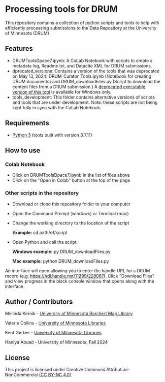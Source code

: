 # Processing tools for DRUM
This repository contains a collection of python scripts and tools to help with efficiently processing submissions to the Data Repository at the University of Minnesota (DRUM)

## Features
* DRUMToolsDpace7.ipynb: A CoLab Notebook with scripts to create a metadata log, Readme.txt, and Datacite XML for DRUM submissions.  
* dprecated_versions: Contains a version of the tools that was deprecated on May 13, 2024: DRUM_Curator_Tools.ipynb (Notebook for creating DRUM documents) and DRUM_downloadFiles.py (Script to download the content files from a DRUM submission.)  A [deprecated executable version of this tool](https://z.umn.edu/DRUM_downloadFiles) is available for Windows only.   
* tools_development: This folder contains alternative versions of scripts and tools that are under development. Note: these scripts are not being kept fully in sync with the CoLab Notebook.

## Requirements

* [Python 3](https://www.python.org/) (tools built with version 3.7.11)

## How to use

### Colab Notebook
* Click on DRUMToolsDpace7.ipynb in the list of files above
* Click on the "Open in Colab" button at the top of the page

### Other scripts in the repository
* Download or clone this repository folder to your computer
* Open the Command Prompt (windows) or Terminal (mac)
* Change the working directory to the location of the script

  **Example:** cd path/of/script

* Open Python and call the script.

  **Windows example:** py DRUM_downloadFiles.py

  **Mac example:** python DRUM_downloadFiles.py

An interface will open allowing you to enter the handle URL for a DRUM record (e.g. https://hdl.handle.net/11299/228067).  Click "Download Files" and view progress in the black console window that opens along with the interface.  

## Author / Contributors

Melinda Kernik - [University of Minnesota Borchert Map Library](https://www.lib.umn.edu/about/staff/melinda-kernik)

Valerie Collins - [University of Minnesota Libraries](https://www.lib.umn.edu/about/staff/valerie-collins)

Kent Gerber - [University of Minnesota Libraries](https://www.lib.umn.edu/about/staff/kent-gerber)

Haniya Abuad - University of Minnesota, Fall 2024

## License

This project is licensed under Creative Commons Attribution-NonCommercial [(CC BY-NC 4.0)](https://creativecommons.org/licenses/by-nc/4.0/)
